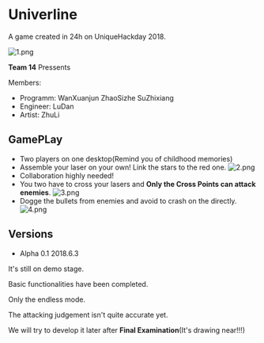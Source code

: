 # Univerline
A game created in 24h on UniqueHackday 2018.

![1.png](https://i.loli.net/2018/06/04/5b14abc245163.png)



**Team 14** Pressents

Members:
 - Programm:
 WanXuanjun ZhaoSizhe SuZhixiang 
 - Engineer:
 LuDan
 - Artist:
 ZhuLi
## GamePLay

 - Two players on one desktop(Remind you of childhood memories)
 - Assemble your laser on your own! Link the stars to the red one.
 ![2.png](https://i.loli.net/2018/06/04/5b14abc31bdc7.png)
 - Collaboration highly needed!
 - You two have to cross your lasers and **Only the Cross Points can attack enemies**.
 ![3.png](https://i.loli.net/2018/06/04/5b14abc38a60b.png)
 - Dogge the bullets from enemies and avoid to crash on the directly.
![4.png](https://i.loli.net/2018/06/04/5b14abc16ccd3.png)
## Versions
 - Alpha 0.1 2018.6.3
 
 It's still on demo stage.
 
 Basic functionalities have been completed.
 
 Only the endless mode.
 
 The attacking judgement isn't quite accurate yet.
 
 We will try to develop it later after **Final Examination**(It's drawing near!!!)
 
